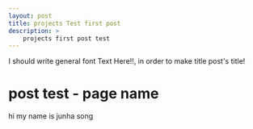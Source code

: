 ```yaml
---
layout: post
title: projects Test first post
description: > 
    projects first post test
---
```


I should write general font Text Here!!, in order to make title post's title!

# post test - page name
hi my name is junha song